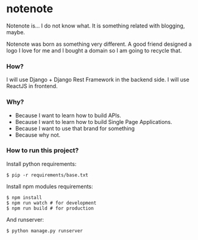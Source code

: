 # notenote

Notenote is... I do not know what. It is something related with blogging, maybe.

Notenote was born as something very different. A good friend designed a logo I love for me and I bought a domain so I am going to recycle that.

### How?

I will use Django + Django Rest Framework in the backend side. I will use ReactJS in frontend.

### Why?

- Because I want to learn how to build APIs.
- Because I want to learn how to build Single Page Applications.
- Because I want to use that brand for something
- Because why not.


### How to run this project?
Install python requirements:
```
$ pip -r requirements/base.txt
```

Install npm modules requirements:
```
$ npm install
$ npm run watch # for development
$ npm run build # for production
```


And runserver:
```
$ python manage.py runserver
```

